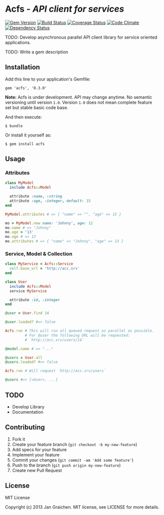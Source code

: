 # Acfs - *API client for services*

[![Gem Version](https://badge.fury.io/rb/acfs.png)](http://badge.fury.io/rb/acfs) [![Build Status](https://travis-ci.org/jgraichen/acfs.png?branch=master)](https://travis-ci.org/jgraichen/acfs) [![Coverage Status](https://coveralls.io/repos/jgraichen/acfs/badge.png?branch=master)](https://coveralls.io/r/jgraichen/acfs) [![Code Climate](https://codeclimate.com/github/jgraichen/acfs.png)](https://codeclimate.com/github/jgraichen/acfs) [![Dependency Status](https://gemnasium.com/jgraichen/acfs.png)](https://gemnasium.com/jgraichen/acfs)

TODO: Develop asynchronous parallel API client library for service oriented applications.

TODO: Write a gem description

## Installation

Add this line to your application's Gemfile:

    gem 'acfs', '0.3.0'

**Note:** Acfs is under development. API may change anytime. No semantic versioning until version `1.0`. Version `1.0`
does not mean complete feature set but stable basic code base.

And then execute:

    $ bundle

Or install it yourself as:

    $ gem install acfs

## Usage

### Attributes

```ruby
class MyModel
  include Acfs::Model

  attribute :name, :string
  attribute :age, :integer, default: 15
end

MyModel.attributes # => { "name" => "", "age" => 15 }

mo = MyModel.new name: 'Johnny', age: 12
mo.name # => "Johnny"
mo.age = '13'
mo.age # => 13
mo.attributes # => { "name" => "Johnny", "age" => 13 }
```

### Service, Model & Collection

```ruby
class MyService < Acfs::Service
  self.base_url = 'http://acc.srv'
end

class User
  include Acfs::Model
  service MyService

  attribute :id, :integer
end

@user = User.find 14

@user.loaded? #=> false

Acfs.run # This will run all queued request as parallel as possible.
         # For @user the following URL will be requested:
         # `http://acc.srv/users/14`

@model.name # => "..."

@users = User.all
@users.loaded? #=> false

Acfs.run # Will request `http://acc.srv/users`

@users #=> [<User>, ...]
```

## TODO

* Develop Library
* Documentation

## Contributing

1. Fork it
2. Create your feature branch (`git checkout -b my-new-feature`)
3. Add specs for your feature
4. Implement your feature
5. Commit your changes (`git commit -am 'Add some feature'`)
6. Push to the branch (`git push origin my-new-feature`)
7. Create new Pull Request

## License

MIT License

Copyright (c) 2013 Jan Graichen. MIT license, see LICENSE for more details.

